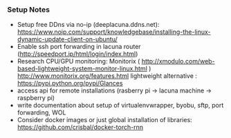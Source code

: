 ### Setup Notes

* Setup free DDns via no-ip (deeplacuna.ddns.net): https://www.noip.com/support/knowledgebase/installing-the-linux-dynamic-update-client-on-ubuntu/
* Enable ssh port forwarding in lacuna router (http://speedport.ip/html/login/index.html)
* Research CPU/GPU monitoring: Monitorix ( http://xmodulo.com/web-based-lightweight-system-monitor-linux.html ) http://www.monitorix.org/features.html lightweight alternative : https://pypi.python.org/pypi/Glances
* access api for remote installations (rasberry pi -> lacuna machine -> raspberry pi)
* write documentation about setup of virtualenvwrapper, byobu, sftp, port forwarding, WOL
* Consider docker images or just global installation of libraries: https://github.com/crisbal/docker-torch-rnn